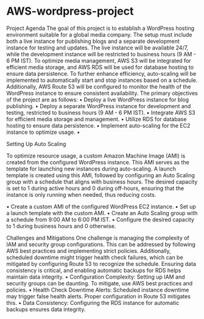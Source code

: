 # AWS-wordpress-project
Project Agenda
The goal of this project is to establish a WordPress hosting environment suitable for a global media company. The setup must include both a live instance for publishing blogs and a separate development instance for testing and updates. The live instance will be available 24/7, while the development instance will be restricted to business hours (9 AM - 6 PM IST). To optimize media management, AWS S3 will be integrated for efficient media storage, and AWS RDS will be used for database hosting to ensure data persistence. To further enhance efficiency, auto-scaling will be implemented to automatically start and stop instances based on a schedule. Additionally, AWS Route 53 will be configured to monitor the health of the WordPress instance to ensure consistent availability. The primary objectives of the project are as follows: • Deploy a live WordPress instance for blog publishing. • Deploy a separate WordPress instance for development and testing, restricted to business hours (9 AM - 6 PM IST). • Integrate AWS S3 for efficient media storage and management. • Utilize RDS for database hosting to ensure data persistence. • Implement auto-scaling for the EC2 instance to optimize usage. • 

Setting Up Auto Scaling

To optimize resource usage, a custom Amazon Machine Image (AMI) is created from the configured WordPress instance. This AMI serves as the template for launching new instances during auto-scaling. A launch template is created using this AMI, followed by configuring an Auto Scaling group with a schedule that aligns with business hours. The desired capacity is set to 1 during active hours and 0 during off-hours, ensuring that the instance is only running when needed, thus reducing costs.

• Create a custom AMI of the configured WordPress EC2 instance. • Set up a launch template with the custom AMI. • Create an Auto Scaling group with a schedule from 9:00 AM to 6:00 PM IST. • Configure the desired capacity to 1 during business hours and 0 otherwise.
   
Challenges and Mitigations
One challenge is managing the complexity of IAM and security group configurations. This can be addressed by following AWS best practices and implementing strict policies. Additionally, scheduled downtime might trigger health check failures, which can be mitigated by configuring Route 53 to recognize the schedule. Ensuring data consistency is critical, and enabling automatic backups for RDS helps maintain data integrity. • Configuration Complexity: Setting up IAM and security groups can be daunting. To mitigate, use AWS best practices and policies. • Health Check Downtime Alerts: Scheduled instance downtime may trigger false health alerts. Proper configuration in Route 53 mitigates this. • Data Consistency: Configuring the RDS instance for automatic backups ensures data integrity.

